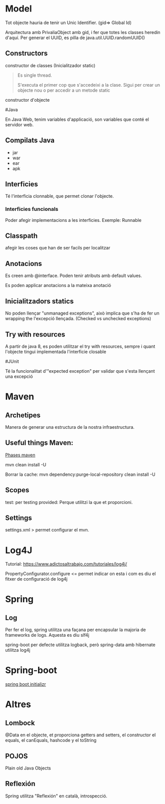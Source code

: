 # Model

Tot objecte hauria de tenir un Unic Identifier. (gid=> Global Id)

Arquitectura amb PrivaliaObject amb gid, i fer que totes les classes heredin d'aquí.
Per generar el UUID, es pilla de java.util.UUID.randomUUID()


## Constructors
constructor de classes (Inicialitzador static)
> Es single thread.
>
> S'executa el primer cop que s'accedeixi a la clase. Sigui per crear un objecte nou o per accedir a un metode static

constructor d'objecte


#Java

En Java Web, tenim variables d'applicació, son variables que conté el servidor web. 

## Compilats Java
- jar
- war
- ear
- apk

## Interficies

Té l'interficia clonnable, que permet clonar l'objecte.

### Interficies funcionals
Poder afegir implementacions a les interficies. Exemple: Runnable

## Classpath
afegir les coses que han de ser facils per localitzar

## Anotacions
Es creen amb @interface.
Poden tenir atributs amb default values.


Es poden applicar anotacions a la mateixa anotació

## Inicialitzadors statics
No poden llençar "unmanaged exceptions", això implica que s'ha de fer un wrapping the l'excepció llençada.  (Checked vs unchecked exceptions)


## Try with resources
A partir de java 8, es poden utilitzar el try with resources, sempre i quant l'objecte tingui implementada l'interficie closable

#JUnit

Té la funcionalitat d'"expected exception" per validar que s'esta llençant una excepció

# Maven

## Archetipes
Manera de generar una estructura de la nostra infraestructura. 


## Useful things Maven:
[Phases maven](https://maven.apache.org/guides/introduction/introduction-to-the-lifecycle.html)

mvn clean install -U

Borrar la cache:
mvn dependency:purge-local-repository clean install -U

## Scopes
test: per testing
provided: Perque utilitzi la que et proporcioni. 

## Settings
settings.xml > permet configurar el mvn. 


# Log4J
Tutorial:
https://www.adictosaltrabajo.com/tutoriales/log4j/

PropertyConfigurator.configure <= permet indicar on esta i com es diu el fitxer de configuració de log4j

# Spring

## Log
Per fer el log, spring utilitza una façana per encapsular la majoria de frameworks de logs. Aquesta es diu slf4j

spring-boot per defecte utilitza logback, però spring-data amb hibernate utilitza log4j

# Spring-boot

[spring boot initializr](http://start.pring.io)

# Altres

## Lombock
@Data en el objecte, et proporciona getters and setters, el constructor el equals, el canEquals, hashcode y el toString


## POJOS
Plain old Java Objects

## Reflexión
Spring utilitza "Reflexión" en català, introspecció.